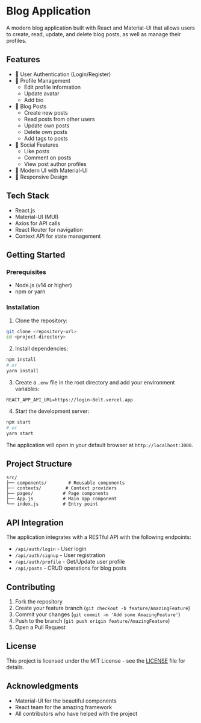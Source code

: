 # Blog Application

A modern blog application built with React and Material-UI that allows users to create, read, update, and delete blog posts, as well as manage their profiles.

## Features

- 🔐 User Authentication (Login/Register)
- 👤 Profile Management
  - Edit profile information
  - Update avatar
  - Add bio
- 📝 Blog Posts
  - Create new posts
  - Read posts from other users
  - Update own posts
  - Delete own posts
  - Add tags to posts
- 💬 Social Features
  - Like posts
  - Comment on posts
  - View post author profiles
- 🎨 Modern UI with Material-UI
- 📱 Responsive Design

## Tech Stack

- React.js
- Material-UI (MUI)
- Axios for API calls
- React Router for navigation
- Context API for state management

## Getting Started

### Prerequisites

- Node.js (v14 or higher)
- npm or yarn

### Installation

1. Clone the repository:
```bash
git clone <repository-url>
cd <project-directory>
```

2. Install dependencies:
```bash
npm install
# or
yarn install
```

3. Create a `.env` file in the root directory and add your environment variables:
```env
REACT_APP_API_URL=https://login-8elt.vercel.app
```

4. Start the development server:
```bash
npm start
# or
yarn start
```

The application will open in your default browser at `http://localhost:3000`.

## Project Structure

```
src/
├── components/        # Reusable components
├── contexts/         # Context providers
├── pages/           # Page components
├── App.js           # Main app component
└── index.js         # Entry point
```

## API Integration

The application integrates with a RESTful API with the following endpoints:

- `/api/auth/login` - User login
- `/api/auth/signup` - User registration
- `/api/auth/profile` - Get/Update user profile
- `/api/posts` - CRUD operations for blog posts

## Contributing

1. Fork the repository
2. Create your feature branch (`git checkout -b feature/AmazingFeature`)
3. Commit your changes (`git commit -m 'Add some AmazingFeature'`)
4. Push to the branch (`git push origin feature/AmazingFeature`)
5. Open a Pull Request

## License

This project is licensed under the MIT License - see the [LICENSE](LICENSE) file for details.

## Acknowledgments

- Material-UI for the beautiful components
- React team for the amazing framework
- All contributors who have helped with the project
